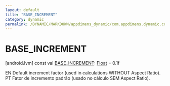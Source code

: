 ```yaml
---
layout: default
title: "BASE_INCREMENT"
category: dynamic
permalink: /DYNAMIC/MARKDOWN/appdimens_dynamic/com.appdimens.dynamic.code/-app-dimens-adjustment-factors/-b-a-s-e_-i-n-c-r-e-m-e-n-t.html
---
```


# BASE_INCREMENT

[androidJvm]
const val [BASE_INCREMENT](-b-a-s-e_-i-n-c-r-e-m-e-n-t.md): [Float](https://kotlinlang.org/api/core/kotlin-stdlib/kotlin/-float/index.html) = 0.1f

EN Default increment factor (used in calculations WITHOUT Aspect Ratio). PT Fator de incremento padrão (usado no cálculo SEM Aspect Ratio).